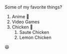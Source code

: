 Some of my favorite things?
1. Anime :sushi:
2. Video Games 
3. Chicken :poultry_leg:
   1. Saute Chicken
   2. Lemon Chicken
   
:satisfied:
